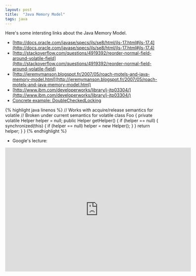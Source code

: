 ```yaml
---
layout: post
title:  "Java Memory Model"
tags: java
---
```


Here's some intersting links about the Java Memory Model.

- [http://docs.oracle.com/javase/specs/jls/se8/html/jls-17.html#jls-17.4](http://docs.oracle.com/javase/specs/jls/se8/html/jls-17.html#jls-17.4)
- [http://stackoverflow.com/questions/4919392/reorder-normal-field-around-volatile-field](http://stackoverflow.com/questions/4919392/reorder-normal-field-around-volatile-field)
- [http://jeremymanson.blogspot.fr/2007/05/roach-motels-and-java-memory-model.html](http://jeremymanson.blogspot.fr/2007/05/roach-motels-and-java-memory-model.html)
- [http://www.ibm.com/developerworks/library/j-jtp03304/](http://www.ibm.com/developerworks/library/j-jtp03304/)
- [Concrete example: DoubleCheckedLocking](http://www.cs.umd.edu/~pugh/java/memoryModel/DoubleCheckedLocking.html)

{% highlight java linenos %}
// Works with acquire/release semantics for volatile
// Broken under current semantics for volatile
class Foo {
    private volatile Helper helper = null;
    public Helper getHelper() {
        if (helper == null) {
            synchronized(this) {
                if (helper == null)
                    helper = new Helper();
            }
        }
        return helper;
    }
}
{% endhighlight %}

- Google's lecture:

<iframe width="600" height="400" src="https://www.youtube.com/embed/WTVooKLLVT8" frameborder="0" allowfullscreen></iframe>
